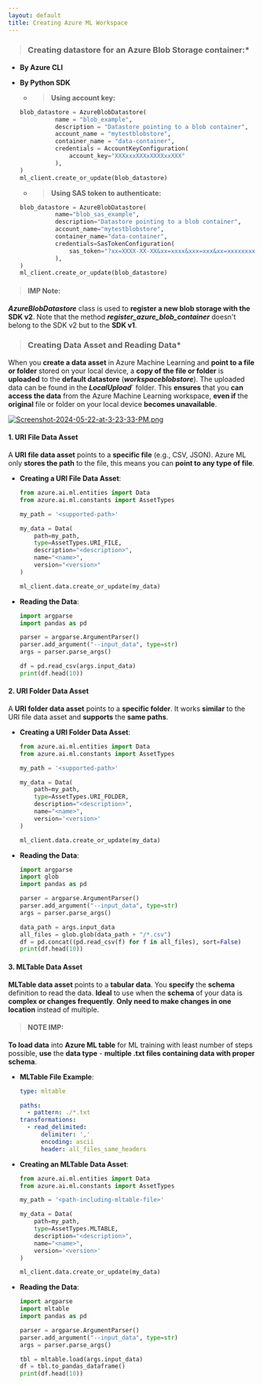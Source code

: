 ```yaml
---
layout: default
title: Creating Azure ML Workspace
---
```


> ### **Creating datastore** for an Azure Blob Storage container:*
  
  - **By Azure CLI**
  - **By Python SDK**

    - > **Using account key:**
    ```python
    blob_datastore = AzureBlobDatastore(
              name = "blob_example",
              description = "Datastore pointing to a blob container",
              account_name = "mytestblobstore",
              container_name = "data-container",
              credentials = AccountKeyConfiguration(
                  account_key="XXXxxxXXXxXXXXxxXXX"
              ),
    )
    ml_client.create_or_update(blob_datastore)
    ```
    
    - > **Using SAS token to authenticate:**
    ```python
    blob_datastore = AzureBlobDatastore(
              name="blob_sas_example",
              description="Datastore pointing to a blob container",
              account_name="mytestblobstore",
              container_name="data-container",
              credentials=SasTokenConfiguration(
                  sas_token="?xx=XXXX-XX-XX&xx=xxxx&xxx=xxx&xx=xxxxxxxxxxx&xx=XXXX-XX-XXXXX:XX:XXX&xx=XXXX-XX-XXXXX:XX:XXX&xxx=xxxxx&xxx=XXxXXXxxxxxXXXXXXXxXxxxXXXXXxxXXXXXxXXXXxXXXxXXxXX"
              ),
    )
    ml_client.create_or_update(blob_datastore)
    ```

> #### IMP Note:
_**AzureBlobDatastore**_ class is used to **register a new blob storage with the SDK v2**. Note that the method _**register_azure_blob_container**_ doesn't belong to the SDK v2 but to the **SDK v1**. 

> ### Creating Data Asset and Reading Data*

When you **create a data asset** in Azure Machine Learning and **point to a file or folder** stored on your local device, a **copy of the file or folder** is **uploaded** to the **default datastore** (**_workspaceblobstore_**). The uploaded data can be found in the _**LocalUpload**_` folder. This **ensures** that you **can access the data** from the Azure Machine Learning workspace, **even if** the **original** file or folder on your local device **becomes unavailable**.

[![Screenshot-2024-05-22-at-3-23-33-PM.png](https://i.postimg.cc/wvTwRdbf/Screenshot-2024-05-22-at-3-23-33-PM.png)](https://postimg.cc/94Kdss2Z)

#### 1. URI File Data Asset

A **URI file data asset** points to a **specific file** (e.g., CSV, JSON). Azure ML only **stores the path** to the file, this means you can **point to any type of file**.

- **Creating a URI File Data Asset**:
  ```python
  from azure.ai.ml.entities import Data
  from azure.ai.ml.constants import AssetTypes

  my_path = '<supported-path>'

  my_data = Data(
      path=my_path,
      type=AssetTypes.URI_FILE,
      description="<description>",
      name="<name>",
      version="<version>"
  )

  ml_client.data.create_or_update(my_data)
  ```

- **Reading the Data**:
  ```python
  import argparse
  import pandas as pd

  parser = argparse.ArgumentParser()
  parser.add_argument("--input_data", type=str)
  args = parser.parse_args()

  df = pd.read_csv(args.input_data)
  print(df.head(10))
  ```

#### 2. URI Folder Data Asset

A **URI folder data asset** points to a **specific folder**. It works **similar** to the URI file data asset and **supports** the **same paths**.

- **Creating a URI Folder Data Asset**:
  ```python
  from azure.ai.ml.entities import Data
  from azure.ai.ml.constants import AssetTypes

  my_path = '<supported-path>'

  my_data = Data(
      path=my_path,
      type=AssetTypes.URI_FOLDER,
      description="<description>",
      name="<name>",
      version='<version>'
  )

  ml_client.data.create_or_update(my_data)
  ```

- **Reading the Data**:
  ```python
  import argparse
  import glob
  import pandas as pd

  parser = argparse.ArgumentParser()
  parser.add_argument("--input_data", type=str)
  args = parser.parse_args()

  data_path = args.input_data
  all_files = glob.glob(data_path + "/*.csv")
  df = pd.concat((pd.read_csv(f) for f in all_files), sort=False)
  print(df.head(10))
  ```

#### 3. MLTable Data Asset

**MLTable data asset** points to a **tabular data**. You **specify** the **schema** definition to read the data. **Ideal** to use when the **schema** of your data is **complex or changes frequently**. **Only need to make changes in one location** instead of multiple. 

> #### NOTE IMP: 
**To load data** into **Azure ML table** for ML training with least number of steps possible, **use** the **data type** - **multiple .txt files containing data with proper schema**. 

- **MLTable File Example**:
  ```yml
  type: mltable

  paths:
    - pattern: ./*.txt
  transformations:
    - read_delimited:
        delimiter: ','
        encoding: ascii
        header: all_files_same_headers
  ```

- **Creating an MLTable Data Asset**:
  ```python
  from azure.ai.ml.entities import Data
  from azure.ai.ml.constants import AssetTypes

  my_path = '<path-including-mltable-file>'

  my_data = Data(
      path=my_path,
      type=AssetTypes.MLTABLE,
      description="<description>",
      name="<name>",
      version='<version>'
  )

  ml_client.data.create_or_update(my_data)
  ```

- **Reading the Data**:
  ```python
  import argparse
  import mltable
  import pandas as pd

  parser = argparse.ArgumentParser()
  parser.add_argument("--input_data", type=str)
  args = parser.parse_args()

  tbl = mltable.load(args.input_data)
  df = tbl.to_pandas_dataframe()
  print(df.head(10))
  ```
